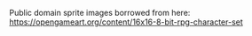 Public domain sprite images borrowed from here: https://opengameart.org/content/16x16-8-bit-rpg-character-set

